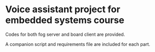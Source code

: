 # Voice assistant project for embedded systems course

Codes for both fog server and board client are provided.

A companion script and requirements file are included for each part.
